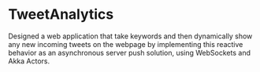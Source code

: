 # TweetAnalytics
Designed a web application that take keywords and then dynamically show any new incoming tweets on the webpage by implementing this reactive behavior as an asynchronous server push solution, using WebSockets and Akka Actors.
